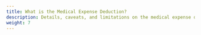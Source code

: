 ```yaml
---
title: What is the Medical Expense Deduction?
description: Details, caveats, and limitations on the medical expense deduction
weight: 7
---
```


